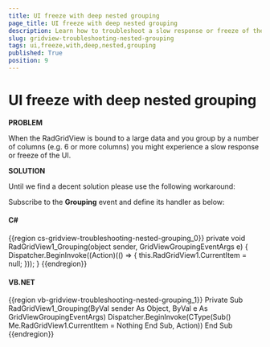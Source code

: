 ```yaml
---
title: UI freeze with deep nested grouping
page_title: UI freeze with deep nested grouping
description: Learn how to troubleshoot a slow response or freeze of the UI when grouping by a number of columns within RadGridView - Telerik's WPF DataGrid.
slug: gridview-troubleshooting-nested-grouping
tags: ui,freeze,with,deep,nested,grouping
published: True
position: 9
---
```


# UI freeze with deep nested grouping

__PROBLEM__

When the RadGridView is bound to a large data and you group by a number of columns (e.g. 6 or more columns) you might experience a slow response or freeze of the UI.

__SOLUTION__

Until we find a decent solution please use the following workaround:

Subscribe to the __Grouping__ event and define its handler as below:

#### __C#__

{{region cs-gridview-troubleshooting-nested-grouping_0}}
	private void RadGridView1_Grouping(object sender, GridViewGroupingEventArgs e)
	{
	    Dispatcher.BeginInvoke((Action)(() =>
	    {
	        this.RadGridView1.CurrentItem = null;
	    }));
	}
{{endregion}}

#### __VB.NET__

{{region vb-gridview-troubleshooting-nested-grouping_1}}
	Private Sub RadGridView1_Grouping(ByVal sender As Object, ByVal e As GridViewGroupingEventArgs)
	    Dispatcher.BeginInvoke(CType(Sub()
	                                     Me.RadGridView1.CurrentItem = Nothing
	                                 End Sub, Action))
	End Sub
{{endregion}}


